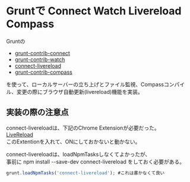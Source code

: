 # Gruntで Connect Watch Livereload Compass
Gruntの
- [grunt-contrib-connect](https://github.com/gruntjs/grunt-contrib-connect)
- [grunt-contrib-watch](https://github.com/gruntjs/grunt-contrib-watch)
- [connect-livereload](https://github.com/intesso/connect-livereload)
- [grunt-contrib-compass](https://github.com/gruntjs/grunt-contrib-compass)

を使って、ローカルサーバーの立ち上げとファイル監視、Compassコンパイル、変更の際にブラウザ自動更新(livereload)機能を実装。

## 実装の際の注意点

connect-livereloadは、下記のChrome Extensionが必要だった。  
[LiveReload](https://chrome.google.com/webstore/detail/livereload/jnihajbhpnppcggbcgedagnkighmdlei)  
このExtentionを入れて、ONにしておかないと動かない。  

connect-livereloadは、loadNpmTasksしなくてよかったが、  
事前に npm install --save-dev connect-livereload をしておく必要がある。    
```javascript
grunt.loadNpmTasks('connect-livereload'); #これは書かなくて良い
```

